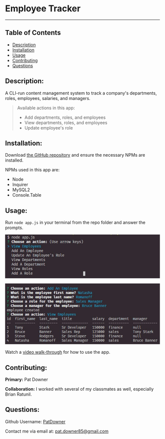 # Employee Tracker  
  -------
  
  ## Table of Contents

  - [Description](#description)
  - [Installation](#installation)
  - [Usage](#usage)
  - [Contributing](#contributing)
  - [Questions](#questions)


  ## Description:
  
  A CLI-run content management system to track a company's departments, roles, employees, salaries, and managers.

 > Available actions in this app:
 >* Add departments, roles, and employees
 >* View departments, roles, and employees
 >* Update employee's role
  

  ## Installation:
  
  Download [the GitHub repository](https://github.com/PatDowner/employeeTracker) and ensure the necessary NPMs are installed.

  NPMs used in this app are:
  * Node
  * Inquirer
  * MySQL2
  * Console.Table
  

  ## Usage:
  
  Run `node app.js` in your terminal from the repo folder and answer the prompts.
  
  ![image of initial screen](./assets/initialMenu.jpg)

  ![image of adding an employee](./assets/addEmployee.jpg)

  Watch a [video walk-through](https://drive.google.com/file/d/1k3seCaUwCpWMzZSwn1qAHVk9eunXa5ZV/view) for how to use the app.

  ## Contributing:
  
  **Primary:** Pat Downer
  
  **Collaboration:** I worked with several of my classmates as well, especially Brian Ratunil.
  

  ## Questions:
  
  Github Username: [PatDowner](https://github.com/PatDowner)
  
  Contact me via email at: [pat.downer85@gmail.com](mailto:pat.downer85@gmail.com)
  